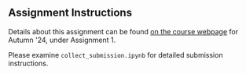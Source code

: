 ## Assignment Instructions
Details about this assignment can be found [on the course webpage](https://courses.cs.washington.edu/courses/cse493g1/24au/assignments/) for Autumn '24, under Assignment 1.


Please examine `collect_submission.ipynb` for detailed submission instructions.